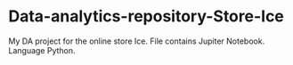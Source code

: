 # Data-analytics-repository-Store-Ice
My DA project for the online store Ice. 
File contains Jupiter Notebook. Language Python.
